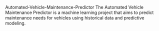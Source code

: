 Automated-Vehicle-Maintenance-Predictor
The Automated Vehicle Maintenance Predictor is a machine learning project that aims to predict maintenance needs for vehicles using historical data and predictive modeling.
